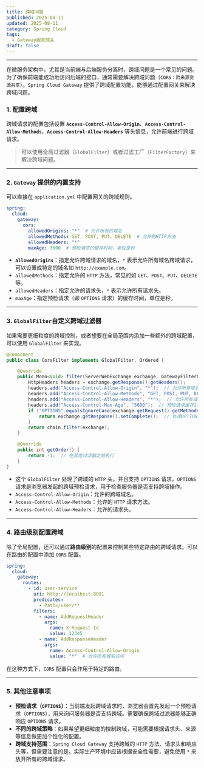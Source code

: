 ```yaml
---
title: 跨域问题
published: 2025-08-11
updated: 2025-08-11
category: Spring Cloud
tags:
  - Gateway服务网关
draft: false
---
```

---

在微服务架构中，尤其是当前端与后端服务分离时，跨域问题是一个常见的问题。为了确保前端能成功地访问后端的接口，通常需要解决跨域问题（`CORS：跨来源资源共享`）。`Spring Cloud Gateway` 提供了跨域配置功能，能够通过配置网关来解决跨域问题。

### 1. 配置跨域
跨域请求的配置包括设置 **`Access-Control-Allow-Origin`**、**`Access-Control-Allow-Methods`**、**`Access-Control-Allow-Headers`** 等头信息，允许前端进行跨域请求。
>可以使用全局过滤器（`GlobalFilter`）或者过滤工厂（`FilterFactory`）来解决跨域问题。

---

###  2. `Gateway` 提供的内置支持
可以直接在 `application.yml` 中配置网关的跨域规则。

```yaml
spring: 
  cloud: 
    gateway: 
      cors: 
        allowedOrigins: "*"  # 允许所有的域名 
        allowedMethods: GET, POST, PUT, DELETE  # 允许的HTTP方法
        allowedHeaders: "*" 
        maxAge: 3600  # 预检请求的缓存时间，单位是秒 
```

+ **`allowedOrigins`**：指定允许跨域请求的域名，`*` 表示允许所有域名跨域请求，可以设置成特定的域名如 `http://example.com`。
+ `allowedMethods`：指定允许的 `HTTP` 方法，常见的如 `GET`、`POST`、`PUT`、`DELETE` 等。
+ `allowedHeaders`：指定允许的请求头，`*` 表示允许所有请求头。
+ `maxAge`：指定预检请求（即 `OPTIONS` 请求）的缓存时间，单位是秒。

---

### 3. `GlobalFilter`自定义跨域过滤器
如果需要更细粒度的跨域控制，或者想要在全局范围内添加一些额外的跨域配置，可以使用 `GlobalFilter` 来实现。

```java
@Component
public class CorsFilter implements GlobalFilter, Ordered {

    @Override
    public Mono<Void> filter(ServerWebExchange exchange, GatewayFilterChain chain) {
        HttpHeaders headers = exchange.getResponse().getHeaders();
        headers.add("Access-Control-Allow-Origin", "*");  // 允许所有域名访问
        headers.add("Access-Control-Allow-Methods", "GET, POST, PUT, DELETE");  // 允许的请求方法
        headers.add("Access-Control-Allow-Headers", "*");  // 允许所有请求头
        headers.add("Access-Control-Max-Age", "3600");  // 预检请求缓存1小时
        if ("OPTIONS".equalsIgnoreCase(exchange.getRequest().getMethodValue())) {
            return exchange.getResponse().setComplete();  // 处理OPTIONS预检请求
        }
        return chain.filter(exchange);
    }

    @Override
    public int getOrder() {
        return -1;  // 在其他过滤器之前执行
    }
}
```

+ 这个 `GlobalFilter` 处理了跨域的 `HTTP` 头，并且支持 `OPTIONS` 请求。`OPTIONS` 请求是浏览器发起的跨域预检请求，用于检查服务器是否支持跨域操作。
+ `Access-Control-Allow-Origin`：允许的跨域域名。
+ `Access-Control-Allow-Methods`：允许的 `HTTP` 请求方法。
+ `Access-Control-Allow-Headers`：允许的请求头。
---

### 4. 路由级别配置跨域
除了全局配置，还可以通过**路由级别**的配置来控制某些特定路由的跨域请求。可以在路由的配置中添加 `CORS` 配置。

```yaml
spring:
  cloud:
    gateway:    
      routes:
        - id: user-service
          uri: http://localhost:8081
          predicates:
            - Path=/user/**
          filters:
            - name: AddRequestHeader
              args:
                name: X-Request-Id
                value: 12345
            - name: AddResponseHeader
              args:
                name: Access-Control-Allow-Origin
                value: "*"  # 允许所有域名访问
```

在这种方式下，`CORS` 配置只会作用于特定的路由。

---

### 5. 其他注意事项
+ **预检请求（`OPTIONS`）**：当前端发起跨域请求时，浏览器会首先发起一个预检请求（`OPTIONS`），用来询问服务器是否支持跨域。需要确保跨域过滤器能够正确响应 `OPTIONS` 请求。
+ **不同的跨域策略**：如果希望更细粒度的控制跨域，可能需要根据请求头、来源等信息做更加个性化的配置。
+ **跨域支持范围**：`Spring Cloud Gateway` 支持跨域的 `HTTP` 方法、请求头和响应头等，但需要注意的是，实际生产环境中应该根据安全性需要，避免使用 `*` 来放开所有的跨域请求。



